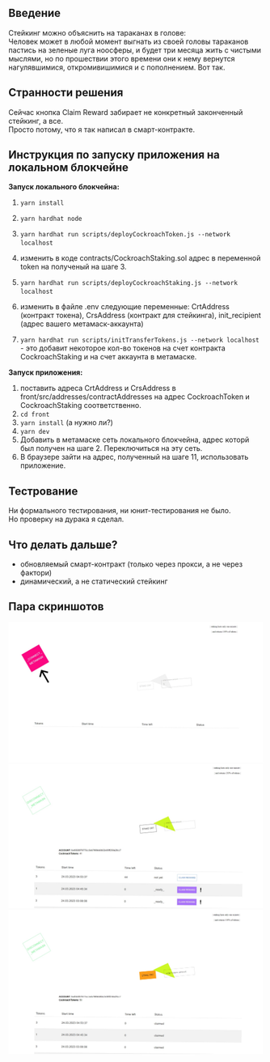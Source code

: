 ## Введение
Стейкинг можно объяснить на тараканах в голове:  
Человек может в любой момент выгнать из своей головы тараканов пастись на зеленые луга ноосферы, и будет три месяца жить с чистыми мыслями, но по прошествии этого времени они к нему вернутся нагулявшимися, откромивишимися и с пополнением. Вот так.


## Странности решения

Сейчас кнопка Claim Reward забирает не конкретный законченный стейкинг, а все.  
Просто потому, что я так написал в смарт-контракте. 


## Инструкция по запуску приложения на локальном блокчейне

**Запуск локального блокчейна:**
1. `yarn install`
2. `yarn hardhat node`
3. `yarn hardhat run scripts/deployCockroachToken.js --network localhost`
  
4. изменить в коде contracts/CockroachStaking.sol адрес в переменной token на полученый на шаге 3.
5. `yarn hardhat run scripts/deployCockroachStaking.js --network localhost`
  
6. изменить в файле .env следующие переменные: CrtAddress (контракт токена), CrsAddress (контракт для стейкинга), init_recipient (адрес вашего метамаск-аккаунта)
  
7. `yarn hardhat run scripts/initTransferTokens.js --network localhost` - это добавит некоторое кол-во токенов на счет контракта CockroachStaking и на счет аккаунта в метамаске. 
  
**Запуск приложения:**
1. поставить адреса CrtAddress и CrsAddress в front/src/addresses/contractAddresses на адрес CockroachToken и CockroachStaking соответственно.
2. `cd front`
3. `yarn install` (а нужно ли?)
4. `yarn dev`
5. Добавить в метамаске сеть локального блокчейна, адрес которй был получен на шаге 2. Переключиться на эту сеть.
6. В браузере зайти на адрес, полученный на шаге 11, использовать приложение.


## Тестрование

Ни формального тестирования, ни юнит-тестирования не было.  
Но проверку на дурака я сделал.


## Что делать дальше?
* обновляемый смарт-контракт (только через прокси, а не через фактори)
* динамический, а не статический стейкинг


## Пара скриншотов

![1](./screenshots/1.jpg)
![2](./screenshots/2.jpg)
![3](./screenshots/3.jpg)